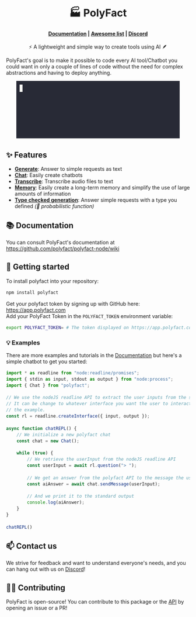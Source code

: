 <h1 align="center">🏭 PolyFact</h1>

<h4 align="center">
    <a href="https://github.com/polyfact/polyfact-node/wiki">Documentation</a> |
    <a href="https://github.com/polyfact/awesome-polyfact">Awesome list</a> |
    <a href="https://discord.gg/8mkBfDXNTM">Discord</a>
</h4>

<p align="center">⚡ A lightweight and simple way to create tools using AI 🪶</p>

PolyFact's goal is to make it possible to code every AI tool/Chatbot you could want in only a couple of lines of code without the need for complex abstractions and having to deploy anything.

<p align="center"><img src="demo.gif" /></p>

## ✨ Features
- **[Generate](https://github.com/polyfact/polyfact-node/wiki/Generate-Text)**: Answer to simple requests as text
- **[Chat](https://github.com/polyfact/polyfact-node/wiki/Create-chatbots)**: Easily create chatbots
- **[Transcribe](https://github.com/polyfact/polyfact-node/wiki/Transcribe-audio-files)**: Transcribe audio files to text
- **[Memory](https://github.com/polyfact/polyfact-node/wiki/Long-term-Memory-and-Embeddings)**: Easily create a long-term memory and simplify the use of large amounts of information
- **[Type checked generation](https://github.com/polyfact/polyfact-node/wiki/Generate-objects-following-a-type)**: Answer simple requests with a type you defined *(🎲 probabilistic function)*

## 📚 Documentation

You can consult PolyFact's documentation at https://github.com/polyfact/polyfact-node/wiki

## 🚀 Getting started

To install polyfact into your repository:

```bash
npm install polyfact
```

Get your polyfact token by signing up with GitHub here: https://app.polyfact.com<br/>
Add your PolyFact Token in the `POLYFACT_TOKEN` environment variable:

```bash
export POLYFACT_TOKEN= # The token displayed on https://app.polyfact.com
```

### 💡 Examples

There are more examples and tutorials in the [Documentation](https://github.com/polyfact/polyfact-node/wiki) but here's a simple chatbot to get you started:

```js
import * as readline from "node:readline/promises";
import { stdin as input, stdout as output } from "node:process";
import { Chat } from "polyfact";

// We use the nodeJS readline API to extract the user inputs from the standard input of the terminal
// It can be change to whatever interface you want the user to interact with, readline is just for
// the example. 
const rl = readline.createInterface({ input, output });

async function chatREPL() {
    // We initialize a new polyfact chat
    const chat = new Chat();

    while (true) {
        // We retrieve the userInput from the nodeJS readline API
        const userInput = await rl.question("> ");

        // We get an answer from the polyfact API to the message the user sent
        const aiAnswer = await chat.sendMessage(userInput);

        // And we print it to the standard output
        console.log(aiAnswer);
    }
}

chatREPL()
```

## 📫 Contact us

We strive for feedback and want to understand everyone's needs, and you can hang out with us on [Discord](https://discord.gg/8mkBfDXNTM)!

## 🧑‍💻 Contributing

PolyFact is open-source! You can contribute to this package or the [API](https://github.com/polyfact/polyfact-api-go) by opening an issue or a PR!
